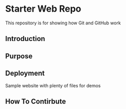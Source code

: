 # Starter Web Repo

This repository is for showing how Git and GitHub work

## Introduction

## Purpose

## Deployment

Sample website with plenty of files for demos

## How To Contirbute